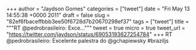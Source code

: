 
+++
author = "Jaydson Gomes"
categories = ["tweet"]
date = "Fri May 13 14:55:38 +0000 2011"
draft = false
slug = "82ef6fbaceffbbb3ee50f6728d7b20670298ef37"
tags = ["tweet"]
title = """RT @pedrobrasileiro: Exce..."""
tweet = true
micro = true
tweet_url = "https://twitter.com/jaydson/status/69053193627254784"
+++
RT @pedrobrasileiro: Excelente palestra do @gchapiewsky #braziljs

